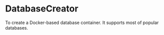 # DatabaseCreator
To create a Docker-based database container. It supports most of popular databases.
